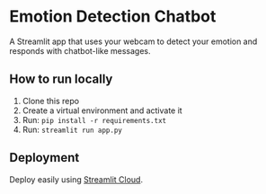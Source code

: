 
# Emotion Detection Chatbot

A Streamlit app that uses your webcam to detect your emotion and responds with chatbot-like messages.

## How to run locally

1. Clone this repo
2. Create a virtual environment and activate it
3. Run: `pip install -r requirements.txt`
4. Run: `streamlit run app.py`

## Deployment

Deploy easily using [Streamlit Cloud](https://streamlit.io/cloud).
